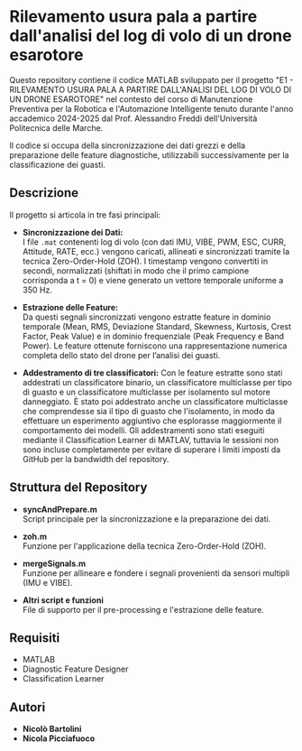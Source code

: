 # Rilevamento usura pala a partire dall'analisi del log di volo di un drone esarotore

Questo repository contiene il codice MATLAB sviluppato per il progetto "E1 - RILEVAMENTO USURA PALA A PARTIRE DALL'ANALISI DEL LOG DI VOLO DI UN DRONE ESAROTORE" nel contesto del corso di Manutenzione Preventiva per la Robotica e l'Automazione Intelligente tenuto durante l'anno accademico 2024-2025 dal Prof. Alessandro Freddi dell'Università Politecnica delle Marche.

Il codice si occupa della sincronizzazione dei dati grezzi e della preparazione delle feature diagnostiche, utilizzabili successivamente per la classificazione dei guasti.

## Descrizione

Il progetto si articola in tre fasi principali:
- **Sincronizzazione dei Dati:**  
  I file `.mat` contenenti log di volo (con dati IMU, VIBE, PWM, ESC, CURR, Attitude, RATE, ecc.) vengono caricati, allineati e sincronizzati tramite la tecnica Zero-Order-Hold (ZOH). I timestamp vengono convertiti in secondi, normalizzati (shiftati in modo che il primo campione corrisponda a t = 0) e viene generato un vettore temporale uniforme a 350 Hz.

- **Estrazione delle Feature:**  
  Da questi segnali sincronizzati vengono estratte feature in dominio temporale (Mean, RMS, Deviazione Standard, Skewness, Kurtosis, Crest Factor, Peak Value) e in dominio frequenziale (Peak Frequency e Band Power). Le feature ottenute forniscono una rappresentazione numerica completa dello stato del drone per l’analisi dei guasti.

- **Addestramento di tre classificatori:**
  Con le feature estratte sono stati addestrati un classificatore binario, un classificatore multiclasse per tipo di guasto e un classificatore multiclasse per isolamento sul motore danneggiato. È stato poi addestrato anche un classificatore multiclasse che comprendesse sia il tipo di guasto che l'isolamento, in modo da effettuare un esperimento aggiuntivo che esplorasse maggiormente il comportamento dei modelli. Gli addestramenti sono stati eseguiti mediante il Classification Learner di MATLAV, tuttavia le sessioni non sono incluse completamente per evitare di superare i limiti imposti da GitHub per la bandwidth del repository.

## Struttura del Repository

- **syncAndPrepare.m**  
  Script principale per la sincronizzazione e la preparazione dei dati.

- **zoh.m**  
  Funzione per l'applicazione della tecnica Zero-Order-Hold (ZOH).

- **mergeSignals.m**  
  Funzione per allineare e fondere i segnali provenienti da sensori multipli (IMU e VIBE).

- **Altri script e funzioni**  
  File di supporto per il pre-processing e l'estrazione delle feature.

## Requisiti

- MATLAB
- Diagnostic Feature Designer
- Classification Learner

## Autori

- **Nicolò Bartolini**
- **Nicola Picciafuoco**
